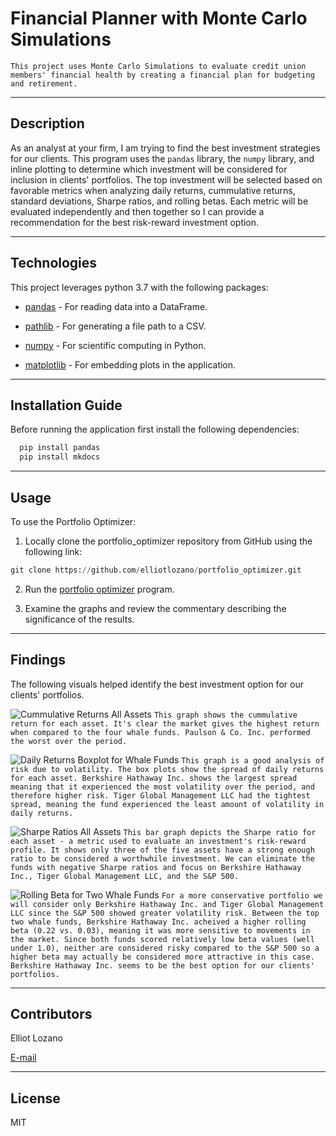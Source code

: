 # Financial Planner with Monte Carlo Simulations

`This project uses Monte Carlo Simulations to evaluate credit union members' financial health by creating a financial plan for budgeting and retirement.`

---

## Description

As an analyst at your firm, I am trying to find the best investment strategies for our clients. This program uses the `pandas` library, the `numpy` library, and inline plotting to determine which investment will be considered for inclusion in clients' portfolios. The top investment will be selected based on favorable metrics when analyzing daily returns, cummulative returns, standard deviations, Sharpe ratios, and rolling betas. Each metric will be evaluated independently and then together so I can provide a recommendation for the best risk-reward investment option.

---

## Technologies

This project leverages python 3.7 with the following packages:

* [pandas](https://github.com/pandas-dev/pandas) - For reading data into a DataFrame.

* [pathlib](https://docs.python.org/3/library/pathlib.html) - For generating a file path to a CSV.

* [numpy](https://github.com/numpy/numpy) - For scientific computing in Python.

* [matplotlib](https://matplotlib.org/stable/users/index.html) - For embedding plots in the application.

---

## Installation Guide

Before running the application first install the following dependencies:

```python
  pip install pandas
  pip install mkdocs
```

---

## Usage

To use the Portfolio Optimizer:

1. Locally clone the portfolio_optimizer repository from GitHub using the following link:

```python
git clone https://github.com/elliotlozano/portfolio_optimizer.git
```

2. Run the [portfolio optimizer](risk_return_analysis.ipynb) program.

3. Examine the graphs and review the commentary describing the significance of the results.

---

## Findings

The following visuals helped identify the best investment option for our clients' portfolios.

![Cummulative Returns All Assets](cummulative_returns.png)
`This graph shows the cummulative return for each asset. It's clear the market gives the highest return when compared to the four whale funds. Paulson & Co. Inc. performed the worst over the period.`

![Daily Returns Boxplot for Whale Funds](whale_daily_returns_boxplot.png)
`This graph is a good analysis of risk due to volatility. The box plots show the spread of daily returns for each asset. Berkshire Hathaway Inc. shows the largest spread meaning that it experienced the most volatility over the period, and therefore higher risk. Tiger Global Management LLC had the tightest spread, meaning the fund experienced the least amount of volatility in daily returns.`

![Sharpe Ratios All Assets](Sharpe_ratios.png)
`This bar graph depicts the Sharpe ratio for each asset - a metric used to evaluate an investment's risk-reward profile. It shows only three of the five assets have a strong enough ratio to be considered a worthwhile investment. We can eliminate the funds with negative Sharpe ratios and focus on Berkshire Hathaway Inc., Tiger Global Management LLC, and the S&P 500.`

![Rolling Beta for Two Whale Funds](rolling_beta_overlay.png)
`For a more conservative portfolio we will consider only Berkshire Hathaway Inc. and Tiger Global Management LLC since the S&P 500 showed greater volatility risk. Between the top two whale funds, Berkshire Hathaway Inc. acheived a higher rolling beta (0.22 vs. 0.03), meaning it was more sensitive to movements in the market. Since both funds scored relatively low beta values (well under 1.0), neither are considered risky compared to the S&P 500 so a higher beta may actually be considered more attractive in this case. Berkshire Hathaway Inc. seems to be the best option for our clients' portfolios.`

---

## Contributors

Elliot Lozano

[E-mail](elliotlozano95@gmail.com)

---

## License

MIT